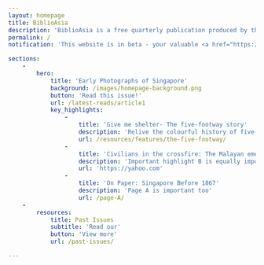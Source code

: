 ```yaml
---
layout: homepage
title: BiblioAsia
description: 'BiblioAsia is a free quarterly publication produced by the National Library Board. It features articles on the history, culture and heritage of Singapore within the larger Asian context, and has a strong focus on the collections and services of the National Library.'
permalink: /
notification: 'This website is in beta - your valuable <a href="https://www.google.com">feedback</a> will help us in improving it.'

sections:
    -
        hero:
            title: 'Early Photographs of Singapore'
            background: /images/homepage-background.png
            button: 'Read this issue!'
            url: /latest-reads/article1
            key_highlights:
                -
                    title: 'Give me shelter- The five-footway story'
                    description: 'Relive the colourful history of five-footway'
                    url: /resources/features/the-five-footway/
                -
                    title: 'Civilians in the crossfire: The Malayan emergency'
                    description: 'Important highlight B is equally important'
                    url: 'https://yahoo.com'
                -
                    title: 'On Paper: Singapore Before 1867'
                    description: 'Page A is important too'
                    url: /page-A/
    -
        resources:
            title: Past Issues
            subtitle: 'Read our'
            button: 'View more'
            url: /past-issues/

---
```

